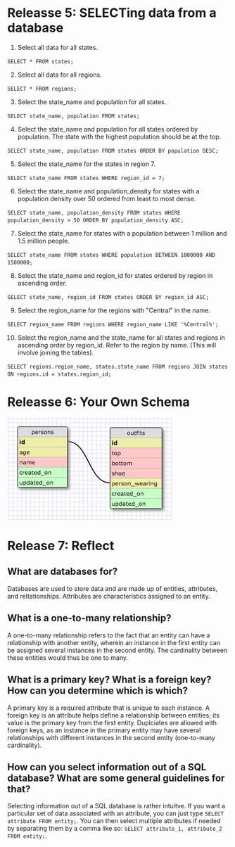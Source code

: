 # Releasse 5: SELECTing data from a database

1. Select all data for all states.

` SELECT * FROM states; `


2. Select all data for all regions.

` SELECT * FROM regions; `


3. Select the state_name and population for all states.

` SELECT state_name, population FROM states; `


4. Select the state_name and population for all states ordered by population. The state with the highest population should be at the top.

` SELECT state_name, population FROM states ORDER BY population DESC; `


5. Select the state_name for the states in region 7.

` SELECT state_name FROM states WHERE region_id = 7; `


6. Select the state_name and population_density for states with a population density over 50 ordered from least to most dense.

` SELECT state_name, population_density FROM states WHERE population_density > 50 ORDER BY population_density ASC; `


7. Select the state_name for states with a population between 1 million and 1.5 million people.

` SELECT state_name FROM states WHERE population BETWEEN 1000000 AND 1500000; `


8. Select the state_name and region_id for states ordered by region in ascending order.

` SELECT state_name, region_id FROM states ORDER BY region_id ASC; `


9. Select the region_name for the regions with "Central" in the name.

` SELECT region_name FROM regions WHERE region_name LIKE '%Central%'; `


10. Select the region_name and the state_name for all states and regions in ascending order by region_id. Refer to the region by name. (This will involve joining the tables).

` SELECT regions.region_name, states.state_name FROM regions JOIN states ON regions.id = states.region_id; `


# Releasse 6: Your Own Schema

![Clueless Outfit Schema](./outfit_schema.png)


# Release 7: Reflect
## What are databases for?

Databases are used to store data and are made up of entities, attributes, and reltationships. Attributes are characteristics assigned to an entity.


## What is a one-to-many relationship?

A one-to-many relationship refers to the fact that an entity can have a relationship with another entity, wherein an instance in the first entity can be assigned several instances in the second entity. The cardinality between these entities would thus be one to many.


## What is a primary key? What is a foreign key? How can you determine which is which?

A primary key is a required attribute that is unique to each instance. A foreign key is an attribute helps define a relationship between entities; its value is the primary key from the first entity. Duplciates are allowed with foreign keys, as an instance in the primary entity may have several relationships with different instances in the second entity (one-to-many cardinality).


## How can you select information out of a SQL database? What are some general guidelines for that?

Selecting information out of a SQL database is rather intuitve. If you want a particular set of data associated with an attribute, you can just type ` SELECT attribute FROM entity; `. You can then select multiple attributes if needed by separating them by a comma like so: ` SELECT attribute_1, attribute_2 FROM entity; `.

